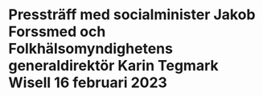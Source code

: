 # Pressträff med socialminister Jakob Forssmed och Folkhälsomyndighetens generaldirektör Karin Tegmark Wisell 16 februari 2023


